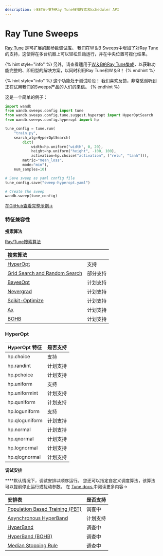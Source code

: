 ```yaml
---
description: ✨BETA✨支持Ray Tune扫描搜索和scheduler API
---
```


# Ray Tune Sweeps

[Ray Tune](https://ray.readthedocs.io/en/latest/tune.html) 是可扩展的超参数调试库。 我们在W＆B Sweeps中增加了对Ray Tune的支持，这使得在多台机器上可以轻松启动运行，并在中央位置可视化结果。

{% hint style="info" %}
另外，请查看适用于[W＆B的Ray Tune集成](https://app.gitbook.com/@weights-and-biases/s/docs/~/drafts/-MKaPhwzNIegNuInaekR/library/integrations/ray-tune)，以获取功能完整的、即用型的解决方案，以同时利用Ray Tune和W＆B！
{% endhint %}

{% hint style="info" %}
 这个功能处于测试阶段！ 我们喜欢反馈，非常感谢听到正在试用我们的Sweeps产品的人们的来信。
{% endhint %}

这是一个简单的例子：

```python
import wandb
from wandb.sweeps.config import tune
from wandb.sweeps.config.tune.suggest.hyperopt import HyperOptSearch
from wandb.sweeps.config.hyperopt import hp

tune_config = tune.run(
    "train.py",
    search_alg=HyperOptSearch(
        dict(
            width=hp.uniform("width", 0, 20),
            height=hp.uniform("height", -100, 100),
            activation=hp.choice("activation", ["relu", "tanh"])),
        metric="mean_loss",
        mode="min"),
    num_samples=10)

# Save sweep as yaml config file
tune_config.save("sweep-hyperopt.yaml")

# Create the sweep
wandb.sweep(tune_config)
```

 [在GitHub查看完整示例→](https://github.com/wandb/examples/tree/master/examples/keras/keras-cnn-fashion)

### **特征兼容性**

**搜索算法**

 [Ray/Tune搜索算法](https://docs.ray.io/en/latest/tune-searchalg.html)

| 搜索算法 |  |
| :--- | :--- |
| [HyperOpt](https://ray.readthedocs.io/en/latest/tune-searchalg.html#hyperopt-search-tree-structured-parzen-estimators) | 支持 |
| [Grid Search and Random Search](https://ray.readthedocs.io/en/latest/tune-searchalg.html#variant-generation-grid-search-random-search) | 部分支持 |
| [BayesOpt](https://ray.readthedocs.io/en/latest/tune-searchalg.html#bayesopt-search) | 计划支持 |
| [Nevergrad](https://ray.readthedocs.io/en/latest/tune-searchalg.html#nevergrad-search) | 计划支持 |
| [Scikit-Optimize](https://ray.readthedocs.io/en/latest/tune-searchalg.html#scikit-optimize-search) | 计划支持 |
| [Ax](https://ray.readthedocs.io/en/latest/tune-searchalg.html#ax-search) | 计划支持 |
| [BOHB](https://ray.readthedocs.io/en/latest/tune-searchalg.html#bohb) | 计划支持 |

### HyperOpt

| HyperOpt 特征 | 是否支持 |
| :--- | :--- |
| hp.choice | 支持 |
| hp.randint | 计划支持 |
| hp.pchoice | 计划支持 |
| hp.uniform | 支持 |
| hp.uniformint | 计划支持 |
| hp.quniform | 计划支持 |
| hp.loguniform | 支持 |
| hp.qloguniform | 计划支持 |
| hp.normal | 计划支持 |
| hp.qnormal | 计划支持 |
| hp.lognormal | 计划支持 |
| hp.qlognormal | 计划支持 |

**调试安排**

 ****默认情况下，调试安排以顺序运行。 您还可以指定自定义调度算法，该算法可以提前停止运行或扰动参数。 在 [Tune docs ](https://ray.readthedocs.io/en/latest/tune-schedulers.html)中阅读更多内容→

| 安排表 | 是否支持 |
| :--- | :--- |
| [Population Based Training \(PBT\)](https://ray.readthedocs.io/en/latest/tune-schedulers.html#population-based-training-pbt) | 调查中 |
| [Asynchronous HyperBand](https://ray.readthedocs.io/en/latest/tune-schedulers.html#asynchronous-hyperband) | 计划支持 |
| [HyperBand](https://ray.readthedocs.io/en/latest/tune-schedulers.html#hyperband) | 调查中 |
| [HyperBand \(BOHB\)](https://ray.readthedocs.io/en/latest/tune-schedulers.html#hyperband-bohb) | 调查中 |
| [Median Stopping Rule](https://ray.readthedocs.io/en/latest/tune-schedulers.html#median-stopping-rule) | 调查中 |

